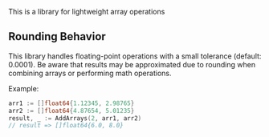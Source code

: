 This is a library for lightweight array operations 

## Rounding Behavior
This library handles floating-point operations with a small tolerance (default: 0.0001). Be aware that results may be approximated due to rounding when combining arrays or performing math operations. 

Example:
```go
arr1 := []float64{1.12345, 2.98765}
arr2 := []float64{4.87654, 5.01235}
result, _ := AddArrays(2, arr1, arr2) 
// result => []float64{6.0, 8.0}